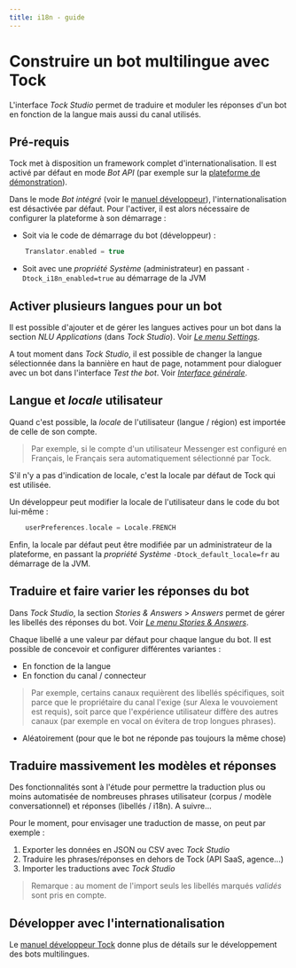 ```yaml
---
title: i18n - guide
---
```


# Construire un bot multilingue avec Tock

L'interface _Tock Studio_ permet de traduire et moduler les réponses d'un bot en fonction de la 
langue mais aussi du canal utilisés.


## Pré-requis

Tock met à disposition un framework complet d'internationalisation. Il est activé par défaut en mode _Bot API_
 (par exemple sur la [plateforme de démonstration](https://demo.tock.ai/)).

Dans le mode _Bot intégré_ (voir le [manuel développeur](../../dev/modes)), l'internationalisation 
est désactivée par défaut. Pour l'activer, il est alors nécessaire de configurer la plateforme à son démarrage :

* Soit via le code de démarrage du bot (développeur) :
```kotlin
    Translator.enabled = true
```
* Soit avec une _propriété Système_ (administrateur) en passant ```-Dtock_i18n_enabled=true``` au démarrage de la JVM

## Activer plusieurs langues pour un bot

Il est possible d'ajouter et de gérer les langues actives pour un bot dans la section _NLU Applications_
(dans _Tock Studio_). Voir [_Le menu Settings_](../studio/configuration).

A tout moment dans _Tock Studio_, il est possible de changer la langue sélectionnée dans la bannière en haut de page, 
notamment pour dialoguer avec un bot dans l'interface _Test the bot_. Voir [_Interface générale_](../studio/general).

## Langue et _locale_ utilisateur

Quand c'est possible, la _locale_ de l'utilisateur (langue / région) est importée de celle de son compte. 

> Par exemple, si le compte d'un utilisateur Messenger est configuré en Français, le Français sera automatiquement
 sélectionné par Tock.

S'il n'y a pas d'indication de locale, c'est la locale par défaut de Tock qui est utilisée.

Un développeur peut modifier la locale de l'utilisateur dans le code du bot lui-même : 

```kotlin
    userPreferences.locale = Locale.FRENCH
```  

Enfin, la locale par défaut peut être modifiée par un administrateur de la plateforme, en passant la _propriété Système_ 
```-Dtock_default_locale=fr``` au démarrage de la JVM.

## Traduire et faire varier les réponses du bot

Dans _Tock Studio_, la section _Stories & Answers_ > _Answers_ permet de gérer les libellés des réponses du bot. Voir [_Le menu Stories & Answers_](../studio/stories-and-answers).

Chaque libellé a une valeur par défaut pour chaque langue du bot. 
Il est possible de concevoir et configurer différentes variantes :

* En fonction de la langue
* En fonction du canal / connecteur
> Par exemple, certains canaux requièrent des libellés spécifiques, soit parce que le propriétaire du canal l'exige 
>(sur Alexa le vouvoiement est requis), soit parce que l'expérience utilisateur diffère des autres canaux (par exemple 
>en vocal on évitera de trop longues phrases).
* Aléatoirement (pour que le bot ne réponde pas toujours la même chose)

## Traduire massivement les modèles et réponses

Des fonctionnalités sont à l'étude pour permettre la traduction plus ou moins automatisée de nombreuses phrases 
utilisateur (corpus / modèle conversationnel) et réponses (libellés / i18n). A suivre...

Pour le moment, pour envisager une traduction de masse, on peut par exemple :

1. Exporter les données en JSON ou CSV avec _Tock Studio_
2. Traduire les phrases/réponses en dehors de Tock (API SaaS, agence...)
3. Importer les traductions avec _Tock Studio_

> Remarque : au moment de l'import seuls les libellés marqués _validés_ sont pris en compte. 

## Développer avec l'internationalisation

Le [manuel développeur Tock](../../dev/modes) donne plus de détails sur le développement des bots multilingues.
